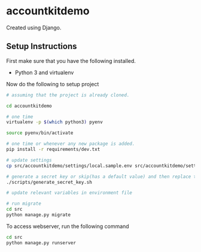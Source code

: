 
# accountkitdemo

Created using Django.

## Setup Instructions

First make sure that you have the following installed.

* Python 3 and virtualenv

Now do the following to setup project

```bash
# assuming that the project is already cloned.

cd accountkitdemo

# one time
virtualenv -p $(which python3) pyenv

source pyenv/bin/activate

# one time or whenever any new package is added.
pip install -r requirements/dev.txt

# update settings
cp src/accountkitdemo/settings/local.sample.env src/accountkitdemo/settings/local.env

# generate a secret key or skip(has a default value) and then replace the value of `SECRET_KEY` in environment file(here local.env)
./scripts/generate_secret_key.sh

# update relevant variables in environment file

# run migrate
cd src
python manage.py migrate
```

To access webserver, run the following command

```bash
cd src
python manage.py runserver
```
